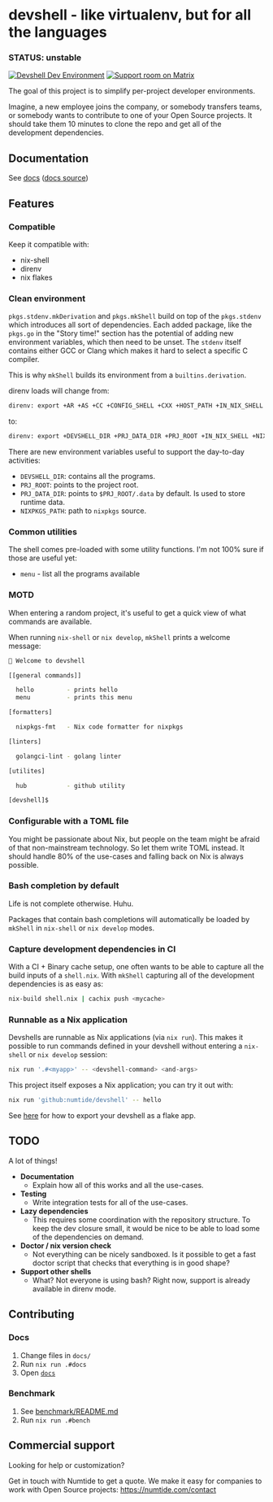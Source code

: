 # devshell - like virtualenv, but for all the languages

<h3>STATUS: unstable</h3>

[![Devshell Dev Environment](https://img.shields.io/badge/nix-devshell-blue?logo=NixOS&labelColor=ccc)](https://github.com/numtide/devshell) [![Support room on Matrix](https://img.shields.io/matrix/devshell:numtide.com.svg?label=%23devshell%3Anumtide.com&logo=matrix&server_fqdn=matrix.numtide.com)](https://matrix.to/#/#devshell:numtide.com)

The goal of this project is to simplify per-project developer environments.

Imagine, a new employee joins the company, or somebody transfers teams, or
somebody wants to contribute to one of your Open Source projects. It
should take them 10 minutes to clone the repo and get all of the development
dependencies.

## Documentation

See [docs](https://numtide.github.io/devshell/) ([docs source](docs))

## Features

### Compatible

Keep it compatible with:

* nix-shell
* direnv
* nix flakes

### Clean environment

`pkgs.stdenv.mkDerivation` and `pkgs.mkShell` build on top of the
`pkgs.stdenv` which introduces all sort of dependencies. Each added package,
like the `pkgs.go` in the "Story time!" section has the potential of adding
new environment variables, which then need to be unset. The `stdenv` itself
contains either GCC or Clang which makes it hard to select a specific C
compiler.

This is why `mkShell` builds its environment from a `builtins.derivation`.

direnv loads will change from:

```sh
direnv: export +AR +AS +CC +CONFIG_SHELL +CXX +HOST_PATH +IN_NIX_SHELL +LD +NIX_BINTOOLS +NIX_BINTOOLS_WRAPPER_TARGET_HOST_x86_64_unknown_linux_gnu +NIX_BUILD_CORES +NIX_BUILD_TOP +NIX_CC +NIX_CC_WRAPPER_TARGET_HOST_x86_64_unknown_linux_gnu +NIX_CFLAGS_COMPILE +NIX_ENFORCE_NO_NATIVE +NIX_HARDENING_ENABLE +NIX_INDENT_MAKE +NIX_LDFLAGS +NIX_STORE +NM +OBJCOPY +OBJDUMP +RANLIB +READELF +RUSTC +SIZE +SOURCE_DATE_EPOCH +STRINGS +STRIP +TEMP +TEMPDIR +TMP +TMPDIR +buildInputs +buildPhase +builder +builtDependencies +cargo_bins_jq_filter +cargo_build_options +cargo_options +cargo_release +cargo_test_options +cargoconfig +checkPhase +configureFlags +configurePhase +cratePaths +crate_sources +depsBuildBuild +depsBuildBuildPropagated +depsBuildTarget +depsBuildTargetPropagated +depsHostHost +depsHostHostPropagated +depsTargetTarget +depsTargetTargetPropagated +doCheck +doInstallCheck +docPhase +dontAddDisableDepTrack +dontUseCmakeConfigure +installPhase +name +nativeBuildInputs +out +outputs +patches +preInstallPhases +propagatedBuildInputs +propagatedNativeBuildInputs +remapPathPrefix +shell +src +stdenv +strictDeps +system +version ~PATH
```

to:

```sh
direnv: export +DEVSHELL_DIR +PRJ_DATA_DIR +PRJ_ROOT +IN_NIX_SHELL +NIXPKGS_PATH ~PATH
```

There are new environment variables useful to support the day-to-day
activities:

* `DEVSHELL_DIR`: contains all the programs.
* `PRJ_ROOT`: points to the project root.
* `PRJ_DATA_DIR`: points to `$PRJ_ROOT/.data` by default. Is used to store runtime data.
* `NIXPKGS_PATH`: path to `nixpkgs` source.

### Common utilities

The shell comes pre-loaded with some utility functions. I'm not 100% sure if
those are useful yet:

* `menu` - list all the programs available

### MOTD

When entering a random project, it's useful to get a quick view of what
commands are available.

When running `nix-shell` or `nix develop`, `mkShell` prints a welcome message:

```sh
🔨 Welcome to devshell

[[general commands]]

  hello         - prints hello
  menu          - prints this menu

[formatters]

  nixpkgs-fmt   - Nix code formatter for nixpkgs

[linters]

  golangci-lint - golang linter

[utilites]

  hub           - github utility

[devshell]$ 
```

### Configurable with a TOML file

You might be passionate about Nix, but people on the team might be afraid of
that non-mainstream technology. So let them write TOML instead. It should
handle 80% of the use-cases and falling back on Nix is always possible.

### Bash completion by default

Life is not complete otherwise. Huhu.

Packages that contain bash completions will automatically be loaded by
`mkShell` in `nix-shell` or `nix develop` modes.

### Capture development dependencies in CI

With a CI + Binary cache setup, one often wants to be able to capture all the
build inputs of a `shell.nix`. With `mkShell` capturing all of the
development dependencies is as easy as:

```sh
nix-build shell.nix | cachix push <mycache>
```

### Runnable as a Nix application

Devshells are runnable as Nix applications (via `nix run`).  This makes it
possible to run commands defined in your devshell without entering a
`nix-shell` or `nix develop` session:

```sh
nix run '.#<myapp>' -- <devshell-command> <and-args>
```

This project itself exposes a Nix application; you can try it out with:

```sh
nix run 'github:numtide/devshell' -- hello
```

See [here](docs/flake-app.md) for how to export your devshell as a flake app.

## TODO

A lot of things!

* **Documentation**
  * Explain how all of this works and all the use-cases.
* **Testing**
  * Write integration tests for all of the use-cases.
* **Lazy dependencies**
  * This requires some coordination with the repository structure. To keep the
    dev closure small, it would be nice to be able to load some of the
    dependencies on demand.
* **Doctor / nix version check**
  * Not everything can be nicely sandboxed. Is it possible to get a fast doctor
    script that checks that everything is in good shape?
* **Support other shells**
  * What? Not everyone is using bash? Right now, support is already available in
    direnv mode.

## Contributing

### Docs

1. Change files in `docs/`
1. Run `nix run .#docs`
1. Open [`docs`](http://localhost:3000/index.html)

### Benchmark

1. See [benchmark/README.md](./benchmark/README.md)
1. Run `nix run .#bench`

## Commercial support

Looking for help or customization?

Get in touch with Numtide to get a quote. We make it easy for companies to
work with Open Source projects: <https://numtide.com/contact>
